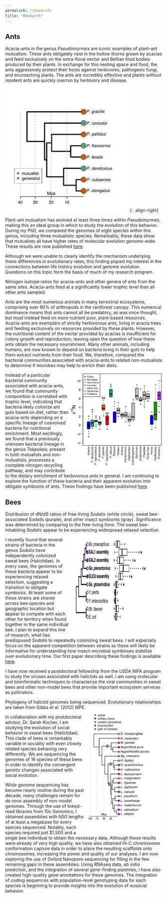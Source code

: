 ```yaml
---
permalink: /research/
title: "Research"
---
```


## Ants
Acacia-ants in the genus *Pseudomyrmex* are iconic examples of plant-ant mutualism. These ants obligately nest in the hollow thorns grown by acacias and feed exclusively on the extra-floral nectar and Beltian food bodies produced by their plants. In exchange for this nesting space and food, the ants aggressively protect their hosts against herbivores, pathogenic fungi, and encroaching plants. The ants are incredibly effective and plants without resident ants are quickly overrun by herbivory and disease.

![image-right](/assets/images/pseudo_time_tree_legend-400x400.jpg){: .align-right}

Plant-ant mutualism has evolved at least three times within *Pseudomyrmex*, making this an ideal group in which to study the evolution of this behavior. During my PhD, we compared the genomes of eight species within this genus, including three mutualistic species. Remarkably, these data show that mutualists all have higher rates of molecular evolution genome-wide. These results are now published [here](http://www.nature.com/articles/ncomms12679).

Although we were unable to clearly identify the mechanism underlying these differences in evolutionary rates, this finding piqued my interest in the connections between life history evolution and genome evolution. Questions on this topic form the basis of much of my research program.

Nitrogen isotope ratios for acacia-ants and other genera of ants from the same sites. Acacia-ants feed at a significantly lower trophic level than all other ants sampled.

Ants are the most numerous animals in many terrestrial ecosystems, comprising over 90% of arthropods in the rainforest canopy. This numerical dominance means that ants cannot all be predatory, as was once thought, but must instead feed on more nutrient poor, plant-based resources. Acacia-ants are exemplars of strictly herbivorous ants, living in acacia trees and feeding exclusively on resources provided by these plants. However, the nutritional content of the nectar provided by acacias is insufficient for colony growth and reproduction, leaving open the question of how these ants obtain the necessary nourishment. Many other animals, including humans, are now known to depend on bacteria living in their guts to help them extract nutrients from their food. We, therefore, compared the bacterial communities associated with acacia-ants to related non-mutualists to determine if microbes may help to enrich their diets.
<img src="/assets/images/iso.png" alt="this is a placeholder image" width = "300" height = "322" align = "right">

Instead of a particular bacterial community associated with acacia-ants, we found that community composition is correlated with trophic level, indicating that bacteria likely colonize ant guts based on diet, rather than acacia-ants depending on a specific lineage of coevolved bacteria for nutritional enrichment. Most excitingly, we found that a previously unknown bacterial lineage in the genus *Tokpelaia*, present in both mutualists and non-mutualists, possesses a complete nitrogen recycling pathway, and may contribute to the dietary enrichment of herbivorous ants in general. I am continuing to explore the function of these bacteria and their apparent evolution into obligate symbionts of ants. These findings have been published [here](https://onlinelibrary.wiley.com/doi/abs/10.1111/mec.14834).

## Bees

Distribution of dN/dS ratios of free-living *Sodalis* (white circle), sweat bee-associated *Sodalis* (purple), and other insect symbionts (gray). Significance was determined by comparing to the free-living form. The sweat bee-inhabiting *Sodalis* appear to be experiencing widespread relaxed selection.
<img src="/assets/images/sod_phy.png" alt="this is a placeholder image" width = "300" height = "322" align = "right">

I recently found that several strains of bacteria in the genus *Sodalis* have independently colonized sweat bees (Halictidae). In every case, the genomes of these bacteria appear to be experiencing relaxed selection, suggesting a transition to obligate symbiosis. At least some of these strains are shared across bee species and geographic location but appear to compete with each other for territory when found together in the same individual bee. I plan to expand this line of research, what has predisposed *Sodalis* to repeatedly colonizing sweat bees. I will especially focus on the apparent competition between strains as these will likely be informative for understanding how insect-microbial symbioses stabilize over evolutionary time. Our first paper describing these findings is available [here](http://rsos.royalsocietypublishing.org/content/5/7/180369).

I have now received a postdoctoral fellowship from the USDA NIFA program to study the viruses associated with halictids as well. I am using molecular and bioinformatic techniques to characterize the viral communities in sweat bees and other non-model bees that provide important ecosystem services as pollinators.

Phylogeny of halictid genomes being sequenced. Evolutionary relationships are taken from Gibbs et al. (2012) MPE.
<img src="/assets/images/figure_phylo_3origins.png" alt="this is a placeholder image" width = "250" height = "389" align = "right">

In collaboration with my postdoctoral advisor, Dr. Sarah Kocher, I am studying the evolution of social behavior in sweat bees (Halictidae). This clade of bees is remarkably variable in sociality with even closely related species behaving very differently. We are sequencing the genomes of 16 species of these bees in order to identify the convergent genetic changes associated with social evolution.

While genome sequencing has become nearly routine during the past decade, many challenges remain for <em>de novo</em> assembly of non-model genomes. Through the use of linked-read libraries from 10x Genomics, I obtained assemblies with N50 lengths of at least a megabase for every species sequenced. Notably, each species required just $1,500 and a single bee individual to obtain the necessary data. Although these results were already of very high quality, we have also obtained Hi-C chromosome conformation capture data in order to place the resulting scaffolds onto chromosomes, increasing the power and quality of our analyses. I am now exploring the use of Oxford Nanopore sequencing for filling in the few remaining gaps in these assemblies. Using RNAseq data, *ab initio* prediction, and the integration of several gene-finding pipelines, I have also created high-quality gene annotations for these genomes. The integration of coding sequences with population-level genotyping data for each species is beginning to provide insights into the evolution of eusocial behavior.
